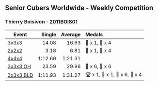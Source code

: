 ## Senior Cubers Worldwide - Weekly Competition
### Thierry Boisivon - [2011BOIS01](https://www.worldcubeassociation.org/persons/2011BOIS01)

| Event | Single | Average | Medals |
| -- | --: | --: | :-- |
| [3x3x3](thierry_boisivon/333.md) | 14.08 | 16.63 | 🥈 x 1, 🥉 x 4 |
| [2x2x2](thierry_boisivon/222.md) | 3.18 | 6.81 | 🥈 x 1, 🥉 x 4 |
| [4x4x4](thierry_boisivon/444.md) | 1:12.69 | 1:21.31 |  |
| [3x3x3 OH](thierry_boisivon/333oh.md) | 23.59 | 29.96 | 🥈 x 6, 🥉 x 6 |
| [3x3x3 BLD](thierry_boisivon/333bf.md) | 1:11.93 | 1:31.27 | 🏆 x 1, 🥇 x 1, 🥈 x 6, 🥉 x 4 |

<!-- Global site tag (gtag.js) - Google Analytics -->
<script async src="https://www.googletagmanager.com/gtag/js?id=UA-86348435-3"></script>
<script>window.dataLayer = window.dataLayer || []; function gtag() {dataLayer.push(arguments);} gtag('js', new Date()); gtag('config', 'UA-86348435-3');</script>
